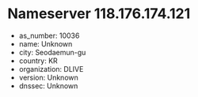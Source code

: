 # Nameserver 118.176.174.121

* as_number: 10036
* name: Unknown
* city: Seodaemun-gu
* country: KR
* organization: DLIVE
* version: Unknown
* dnssec: Unknown
